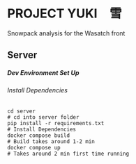 # PROJECT YUKI　雪

Snowpack analysis for the Wasatch front

## Server

##### Dev Environment Set Up

###### Install Dependencies

```
cd server
# cd into server folder
pip install -r requirements.txt
# Install Dependencies
docker compose build
# Build takes around 1-2 min
docker compose up
# Takes around 2 min first time running

```
